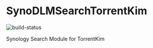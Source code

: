 # SynoDLMSearchTorrentKim  
![build-status](https://travis-ci.org/neobutter/SynoDLMSearchTorrentKim.svg?branch=master)

Synology Search Module for TorrentKim
